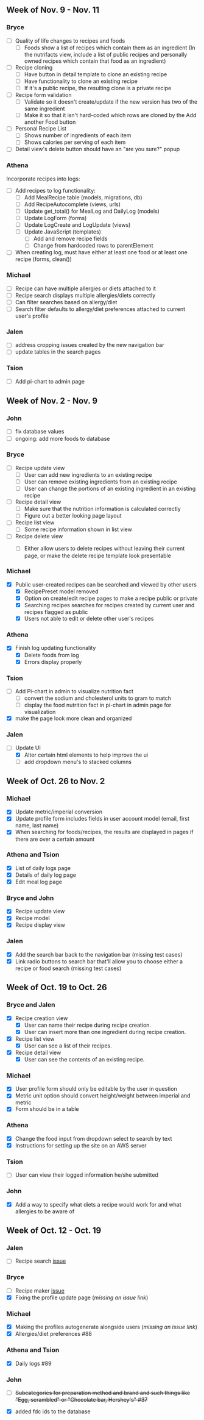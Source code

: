 ## Week of Nov. 9 - Nov. 11
### Bryce
- [ ] Quality of life changes to recipes and foods
  - [ ] Foods show a list of recipes which contain them as an ingredient (In the nutrifacts view, include a list of public recipes and personally owned recipes which contain that food as an ingredient)
- [ ] Recipe cloning
  - [ ] Have button in detail template to clone an existing recipe
  - [ ] Have functionality to clone an existing recipe
  - [ ] If it's a public recipe, the resulting clone is a private recipe
- [ ] Recipe form validation
  - [ ] Validate so it doesn't create/update if the new version has two of the same ingredient
  - [ ] Make it so that it isn't hard-coded which rows are cloned by the Add another Food button
- [ ] Personal Recipe List
  - [ ] Shows number of ingredients of each item
  - [ ] Shows calories per serving of each item
- [ ] Detail view's delete button should have an "are you sure?" popup

### Athena
Incorporate recipes into logs:
- [ ] Add recipes to log functionality:
    - [ ] Add MealRecipe table (models, migrations, db)
    - [ ] Add RecipeAutocomplete (views, urls)
    - [ ] Update get_total() for MealLog and DailyLog (models)
    - [ ] Update LogForm (forms)
    - [ ] Update LogCreate and LogUpdate (views)
    - [ ] Update JavaScript (templates)
        - [ ] Add and remove recipe fields
        - [ ] Change from hardcoded rows to parentElement
- [ ] When creating log, must have either at least one food or at least one recipe (forms, clean())

### Michael
- [ ] Recipe can have multiple allergies or diets attached to it
- [ ] Recipe search displays multiple allergies/diets correctly
- [ ] Can filter searches based on allergy/diet
- [ ] Search filter defaults to allergy/diet preferences attached to current user's profile

### Jalen
- [ ] address cropping issues created by the new navigation bar
- [ ] update tables in the search pages

### Tsion
- [ ] Add pi-chart to admin page

## Week of Nov. 2 - Nov. 9
### John
- [ ] fix database values
- [ ] ongoing: add more foods to database

### Bryce
- [ ] Recipe update view
  - [ ] User can add new ingredients to an existing recipe
  - [ ] User can remove existing ingredients from an existing recipe
  - [ ] User can change the portions of an existing ingredient in an existing recipe

- [ ] Recipe detail view
  - [ ] Make sure that the nutrition information is calculated correctly
  - [ ] Figure out a better looking page layout

- [ ] Recipe list view
   - [ ] Some recipe information shown in list view

- [ ] Recipe delete view
   - [ ] Either allow users to delete recipes without leaving their current page, or make the delete recipe template look presentable


### Michael
- [x] Public user-created recipes can be searched and viewed by other users 
  - [x] RecipePreset model removed
  - [x] Option on create/edit recipe pages to make a recipe public or private
  - [x] Searching recipes searches for recipes created by current user and recipes flagged as public
  - [x] Users not able to edit or delete other user's recipes
  
### Athena
- [x] Finish log updating functionality
  - [x] Delete foods from log
  - [x] Errors display properly
  
### Tsion
- [ ] Add Pi-chart in admin to visualize nutrition fact
  - [ ] convert the sodium and cholesterol units to gram to match
  - [ ] display the food nutrition fact in pi-chart in admin page for visualization
- [x] make the page look more clean and organized

### Jalen
- [ ] Update UI
  - [x] Alter certain html elements to help improve the ui
  - [ ] add dropdown menu's to stacked columns

## Week of Oct. 26 to Nov. 2
### Michael
- [x] Update metric/imperial conversion
- [x] Update profile form includes fields in user account model (email, first name, last name)
- [x] When searching for foods/recipes, the results are displayed in pages if there are over a certain amount

### Athena and Tsion
- [x] List of daily logs page
- [x] Details of daily log page
- [x] Edit meal log page

### Bryce and John
- [x] Recipe update view
- [x] Recipe model
- [x] Recipe display view

### Jalen
- [x] Add the search bar back to the navigation bar (missing test cases)
- [x] Link radio buttons to search bar that'll allow you to choose either a recipe or food search (missing test cases)

## Week of Oct. 19 to Oct. 26
### Bryce and Jalen
- [x] Recipe creation view
    - [x] User can name their recipe during recipe creation.
    - [x] User can insert more than one ingredient during recipe creation.
- [x] Recipe list view
    - [x] User can see a list of their recipes.
- [x] Recipe detail view
    - [x] User can see the contents of an existing recipe.

### Michael
- [x] User profile form should only be editable by the user in question
- [x] Metric unit option should convert height/weight between imperial and metric
- [x] Form should be in a table

### Athena
- [x] Change the food input from dropdown select to search by text
- [x] Instructions for setting up the site on an AWS server

### Tsion
- [ ] User can view their logged information he/she submitted

### John
- [x] Add a way to specify what diets a recipe would work for and what allergies to be aware of


## Week of Oct. 12 - Oct. 19
### Jalen
- [ ] Recipe search [issue](https://github.com/COSC481W-2020Fall/cosc481w-581-2020-fall-nutrition-helper/issues/91)

### Bryce
- [ ] Recipe maker [issue](https://github.com/COSC481W-2020Fall/cosc481w-581-2020-fall-nutrition-helper/issues/87)
- [x] Fixing the profile update page (*missing an issue link*)

### Michael
- [x] Making the profiles autogenerate alongside users (*missing an issue link*)
- [x] Allergies/diet preferences #88

### Athena and Tsion
- [x] Daily logs #89

### John
- [ ] <s>Subcategories for preparation method and brand and such things like "Egg, scrambled" or "Chocolate bar, Hershey's" #37</s>
- [x] added fdc ids to the database

